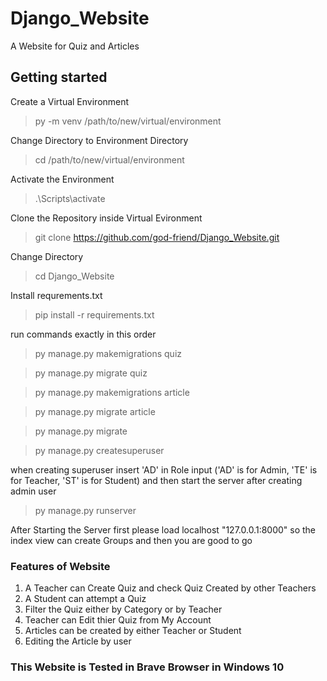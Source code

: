 # Django_Website
A Website for Quiz and Articles

## Getting started
Create a Virtual Environment
> py -m venv /path/to/new/virtual/environment

Change Directory to Environment Directory
>cd /path/to/new/virtual/environment

Activate the Environment
>.\Scripts\activate

 Clone the Repository inside Virtual Evironment 
> git clone https://github.com/god-friend/Django_Website.git

Change Directory
>cd Django_Website

Install requrements.txt
>pip install -r requirements.txt

run commands exactly in this order
>py manage.py makemigrations quiz

>py manage.py migrate quiz

>py manage.py makemigrations article

>py manage.py migrate article

>py manage.py migrate

>py manage.py createsuperuser

when creating superuser insert 'AD' in Role input
('AD' is for Admin, 'TE' is for Teacher, 'ST' is for Student)
and then start the server after creating admin user

>py manage.py runserver

After Starting the Server first please load localhost "127.0.0.1:8000"
so the index view can create Groups and then  you are good to go

### Features of Website
1. A Teacher can Create Quiz and check Quiz Created by other Teachers
2. A Student can attempt a Quiz
3. Filter the Quiz either by Category or by Teacher
4. Teacher can Edit thier Quiz from My Account
5. Articles can be created by either Teacher or Student
6. Editing the Article by user

### This Website is Tested in Brave Browser in Windows 10

